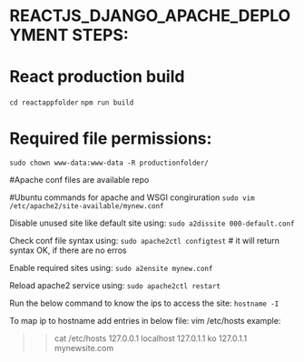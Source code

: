 # REACTJS_DJANGO_APACHE_DEPLOYMENT STEPS:

# React production build
`cd reactappfolder`
`npm run build`

# Required file permissions:
`sudo chown www-data:www-data -R productionfolder/`

#Apache conf files are available repo


#Ubuntu commands for apache and WSGI congiruration
`sudo vim /etc/apache2/site-available/mynew.conf`

Disable unused site like default site using:
`sudo a2dissite 000-default.conf`

Check conf file syntax using:
`sudo apache2ctl configtest`  # it will return syntax OK, if there are no erros

Enable required sites using:
`sudo a2ensite mynew.conf`

Reload apache2 service using:
`sudo apache2ctl restart`

Run the below command to know the ips to access the site: 
`hostname -I`

To map ip to hostname add entries in below file:
vim /etc/hosts
example:
>>cat /etc/hosts
127.0.0.1	localhost
127.0.1.1	ko
127.0.1.1	mynewsite.com
